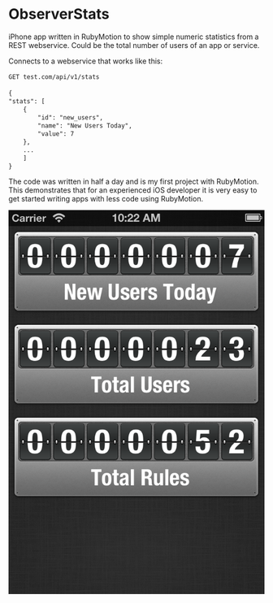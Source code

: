# ObserverStats
iPhone app written in RubyMotion to show simple numeric statistics from a REST webservice. Could be the total number of users of an app or service. 

Connects to a webservice that works like this:
	
	GET test.com/api/v1/stats

	{
    "stats": [
        {
            "id": "new_users", 
            "name": "New Users Today", 
            "value": 7
        }, 
        ...
	    ]
	}


The code was written in half a day and is my first project with RubyMotion. This demonstrates that for an experienced iOS developer it is very easy to get started writing apps with less code using RubyMotion.

![Mandatory screenshot](http://github.com/olegam/ObserverStats/blob/master/marketing/screenshot1.png?raw=true)
